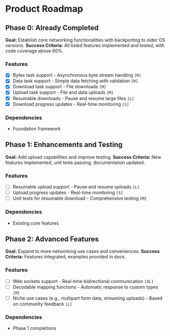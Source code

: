 # Product Roadmap

## Phase 0: Already Completed

**Goal:** Establish core networking functionalities with backporting to older OS versions.
**Success Criteria:** All listed features implemented and tested, with code coverage above 80%.

### Features

- [x] Bytes task support - Asynchronous byte stream handling `[M]`
- [x] Data task support - Simple data fetching with validation `[M]`
- [x] Download task support - File downloads `[M]`
- [x] Upload task support - File and data uploads `[M]`
- [x] Resumable downloads - Pause and resume large files `[L]`
- [x] Download progress updates - Real-time monitoring `[S]`

### Dependencies

- Foundation framework

## Phase 1: Enhancements and Testing

**Goal:** Add upload capabilities and improve testing.
**Success Criteria:** New features implemented, unit tests passing, documentation updated.

### Features

- [ ] Resumable upload support - Pause and resume uploads `[L]`
- [ ] Upload progress updates - Real-time monitoring `[S]`
- [ ] Unit tests for resumable download - Comprehensive testing `[M]`

### Dependencies

- Existing core features

## Phase 2: Advanced Features

**Goal:** Expand to more networking use cases and conveniences.
**Success Criteria:** Features integrated, examples provided in docs.

### Features

- [ ] Web sockets support - Real-time bidirectional communication `[XL]`
- [ ] Decodable mapping functions - Automatic response to custom types `[M]`
- [ ] Niche use cases (e.g., multipart form data, streaming uploads) - Based on community feedback `[L]`

### Dependencies

- Phase 1 completions
